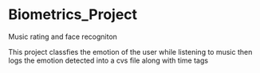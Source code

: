 # Biometrics_Project
Music rating and face recogniton

This project classfies the emotion of the user while listening to music then logs the emotion detected into a cvs file along with time tags
